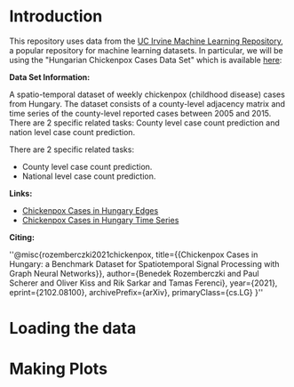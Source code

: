 # Introduction

This repository uses data from the [UC Irvine Machine Learning Repository](http://archive.ics.uci.edu/ml/), a popular repository for machine learning datasets. 
In particular, we will be using the "Hungarian Chickenpox Cases Data Set" which is available [here](http://archive.ics.uci.edu/ml/machine-learning-databases/00580/):

**Data Set Information:**

A spatio-temporal dataset of weekly chickenpox (childhood disease) cases from Hungary. The dataset consists of a county-level adjacency matrix and time series of the county-level reported cases between 2005 and 2015. There are 2 specific related tasks: County level case count prediction and nation level case count prediction.

There are 2 specific related tasks:

- County level case count prediction.
- National level case count prediction.

**Links:**

* [Chickenpox Cases in Hungary Edges](https://graphmining.ai/temporal_datasets/hungary_county_edges.csv)
* [Chickenpox Cases in Hungary Time Series](https://graphmining.ai/temporal_datasets/hungary_chickenpox.csv)

**Citing:**

''@misc{rozemberczki2021chickenpox,
      title={{Chickenpox Cases in Hungary: a Benchmark Dataset for Spatiotemporal Signal Processing with Graph Neural Networks}}, 
      author={Benedek Rozemberczki and Paul Scherer and Oliver Kiss and Rik Sarkar and Tamas Ferenci},
      year={2021},
      eprint={2102.08100},
      archivePrefix={arXiv},
      primaryClass={cs.LG}
}''

# Loading the data

# Making Plots
